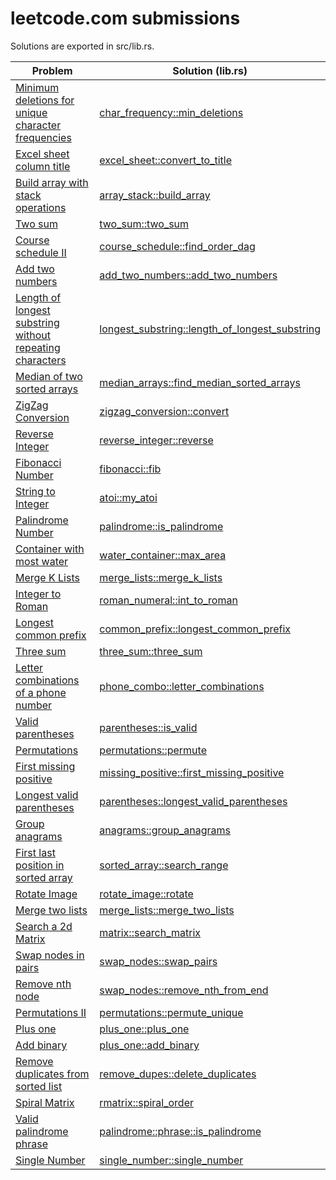 # leetcode.com submissions

Solutions are exported in src/lib.rs.

| Problem                                                                                                                                     | Solution (lib.rs)                                                                                                                               |
|---------------------------------------------------------------------------------------------------------------------------------------------|-------------------------------------------------------------------------------------------------------------------------------------------------|
| [Minimum deletions for unique character frequencies](https://leetcode.com/problems/minimum-deletions-to-make-character-frequencies-unique/) | [char_frequency::min_deletions](https://github.com/darrell-roberts/leet-code-submissions/blob/master/src/char_frequency.rs)                     |
| [Excel sheet column title](https://leetcode.com/problems/excel-sheet-column-title/)                                                         | [excel_sheet::convert_to_title](https://github.com/darrell-roberts/leet-code-submissions/blob/master/src/excel_sheet.rs)                        |
| [Build array with stack operations](https://leetcode.com/problems/build-an-array-with-stack-operations/)                                    | [array_stack::build_array](https://github.com/darrell-roberts/leet-code-submissions/blob/master/src/array_stack.rs)                             |
| [Two sum](https://leetcode.com/problems/two-sum)                                                                                            | [two_sum::two_sum](https://github.com/darrell-roberts/leet-code-submissions/blob/master/src/two_sum.rs)                                         |
| [Course schedule II](https://leetcode.com/problems/course-schedule-ii)                                                                      | [course_schedule::find_order_dag](https://github.com/darrell-roberts/leet-code-submissions/blob/master/src/course_schedule_dag.rs)              |
| [Add two numbers](https://leetcode.com/problems/add-two-numbers)                                                                            | [add_two_numbers::add_two_numbers](https://github.com/darrell-roberts/leet-code-submissions/blob/master/src/add_two_numbers.rs)                 |
| [Length of longest substring without repeating characters](https://leetcode.com/problems/longest-substring-without-repeating-characters)    | [longest_substring::length_of_longest_substring](https://github.com/darrell-roberts/leet-code-submissions/blob/master/src/longest_substring.rs) |
| [Median of two sorted arrays](https://leetcode.com/problems/median-of-two-sorted-arrays/)                                                   | [median_arrays::find_median_sorted_arrays](https://github.com/darrell-roberts/leet-code-submissions/blob/master/src/median_arrays.rs)           |
| [ZigZag Conversion](https://leetcode.com/problems/zigzag-conversion)                                                                        | [zigzag_conversion::convert](https://github.com/darrell-roberts/leet-code-submissions/blob/master/src/zigzag_conversion.rs)                     |
| [Reverse Integer](https://leetcode.com/problems/reverse-integer)                                                                            | [reverse_integer::reverse](https://github.com/darrell-roberts/leet-code-submissions/blob/master/src/reverse_integer.rs)                         |
| [Fibonacci Number](https://leetcode.com/problems/fibonacci-number)                                                                          | [fibonacci::fib](https://github.com/darrell-roberts/leet-code-submissions/blob/master/src/fibonacci.rs)                                         |
| [String to Integer](https://leetcode.com/problems/string-to-integer-atoi)                                                                   | [atoi::my_atoi](https://github.com/darrell-roberts/leet-code-submissions/blob/master/src/atoi.rs)                                               |
| [Palindrome Number](https://leetcode.com/problems/palindrome-number)                                                                        | [palindrome::is_palindrome](https://github.com/darrell-roberts/leet-code-submissions/blob/master/src/palindrome.rs)                             |
| [Container with most water](https://leetcode.com/problems/container-with-most-water)                                                        | [water_container::max_area](https://github.com/darrell-roberts/leet-code-submissions/blob/master/src/water_container.rs)                        |
| [Merge K Lists](https://leetcode.com/problems/merge-k-sorted-lists)                                                                         | [merge_lists::merge_k_lists](https://github.com/darrell-roberts/leet-code-submissions/blob/master/src/merge_lists.rs)                           |
| [Integer to Roman](https://leetcode.com/problems/integer-to-roman)                                                                          | [roman_numeral::int_to_roman](https://github.com/darrell-roberts/leet-code-submissions/blob/master/src/roman_numeral.rs)                        |
| [Longest common prefix](https://leetcode.com/problems/longest-common-prefix)                                                                | [common_prefix::longest_common_prefix](https://github.com/darrell-roberts/leet-code-submissions/blob/master/src/common_prefix.rs)               |
| [Three sum](https://leetcode.com/problems/3sum)                                                                                             | [three_sum::three_sum](https://github.com/darrell-roberts/leet-code-submissions/blob/master/src/three_sum.rs)                                   |
| [Letter combinations of a phone number](https://leetcode.com/problems/letter-combinations-of-a-phone-number)                                | [phone_combo::letter_combinations](https://github.com/darrell-roberts/leet-code-submissions/blob/master/src/phone_combo.rs)                     |
| [Valid parentheses](https://leetcode.com/problems/valid-parentheses/submissions)                                                            | [parentheses::is_valid](https://github.com/darrell-roberts/leet-code-submissions/blob/master/src/parentheses.rs)                                |
| [Permutations](https://leetcode.com/problems/permutations)                                                                                  | [permutations::permute](https://github.com/darrell-roberts/leet-code-submissions/blob/master/src/permutations.rs)                               |
| [First missing positive](https://leetcode.com/problems/first-missing-positive)                                                              | [missing_positive::first_missing_positive](https://github.com/darrell-roberts/leet-code-submissions/blob/master/src/missing_positive.rs)        |
| [Longest valid parentheses](https://leetcode.com/problems/longest-valid-parentheses)                                                        | [parentheses::longest_valid_parentheses](https://github.com/darrell-roberts/leet-code-submissions/blob/master/src/parentheses.rs)               |
| [Group anagrams](https://leetcode.com/problems/group-anagrams)                                                                              | [anagrams::group_anagrams](https://github.com/darrell-roberts/leet-code-submissions/blob/master/src/anagrams.rs)                                |
| [First last position in sorted array](https://leetcode.com/problems/find-first-and-last-position-of-element-in-sorted-array)                | [sorted_array::search_range](https://github.com/darrell-roberts/leet-code-submissions/blob/master/src/sorted_array.rs)                          |
| [Rotate Image](https://leetcode.com/problems/rotate-image)                                                                                  | [rotate_image::rotate](https://github.com/darrell-roberts/leet-code-submissions/blob/master/src/rotate_image.rs)                                |
| [Merge two lists](https://leetcode.com/problems/merge-two-sorted-lists)                                                                     | [merge_lists::merge_two_lists](https://github.com/darrell-roberts/leet-code-submissions/blob/master/src/merge_lists.rs)                         |
| [Search a 2d Matrix](https://leetcode.com/problems/search-a-2d-matrix-ii)                                                                   | [matrix::search_matrix](https://github.com/darrell-roberts/leet-code-submissions/blob/master/src/matrix.rs)                                     |
| [Swap nodes in pairs](https://leetcode.com/problems/swap-nodes-in-pairs)                                                                    | [swap_nodes::swap_pairs](https://github.com/darrell-roberts/leet-code-submissions/blob/master/src/swap_nodes.rs)                                |
| [Remove nth node](https://leetcode.com/problems/remove-nth-node-from-end-of-list)                                                           | [swap_nodes::remove_nth_from_end](https://github.com/darrell-roberts/leet-code-submissions/blob/master/src/swap_nodes.rs)                       |
| [Permutations II](https://leetcode.com/problems/permutations-ii/)                                                                           | [permutations::permute_unique](https://github.com/darrell-roberts/leet-code-submissions/blob/master/src/permutations.rs)                        |
| [Plus one](https://leetcode.com/problems/plus-one/)                                                                                         | [plus_one::plus_one](https://github.com/darrell-roberts/leet-code-submissions/blob/master/src/plus_one.rs)                                      |
| [Add binary](https://leetcode.com/problems/add-binary/)                                                                                     | [plus_one::add_binary](https://github.com/darrell-roberts/leet-code-submissions/blob/master/src/plus_one.rs)                                    |
| [Remove duplicates from sorted list](https://leetcode.com/problems/remove-duplicates-from-sorted-list)                                      | [remove_dupes::delete_duplicates](https://github.com/darrell-roberts/leet-code-submissions/blob/master/src/remove_dupes.rs)                     |
| [Spiral Matrix](https://leetcode.com/problems/spiral-matrix/)                                                                               | [rmatrix::spiral_order](https://github.com/darrell-roberts/leet-code-submissions/blob/master/src/matrix.rs)                                     |
| [Valid palindrome phrase](https://leetcode.com/problems/valid-palindrome)                                                                   | [palindrome::phrase::is_palindrome](https://github.com/darrell-roberts/leet-code-submissions/blob/master/src/palindrome.rs)                     |
| [Single Number](https://leetcode.com/problems/single-number/)                                                                               | [single_number::single_number](https://github.com/darrell-roberts/leet-code-submissions/blob/master/src/single_number.rs)                       |

